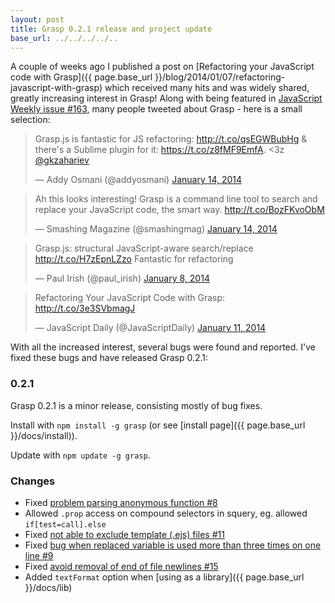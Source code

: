```yaml
---
layout: post
title: Grasp 0.2.1 release and project update
base_url: ../../../../..
---
```


A couple of weeks ago I published a post on [Refactoring your JavaScript code with Grasp]({{ page.base_url }}/blog/2014/01/07/refactoring-javascript-with-grasp) which received many hits and was widely shared, greatly increasing interest in Grasp! Along with being featured in [JavaScript Weekly issue #163](http://javascriptweekly.com/issues/163), many people tweeted about Grasp - here is a small selection:

<div class="tweets clearfix">
<blockquote class="twitter-tweet" data-cards="hidden" lang="en"><p>Grasp.js is fantastic for JS refactoring: <a href="http://t.co/qsEGWBubHg">http://t.co/qsEGWBubHg</a> &amp; there&#39;s a Sublime plugin for it: <a href="https://t.co/z8fMF9EmfA">https://t.co/z8fMF9EmfA</a>. &lt;3z <a href="https://twitter.com/gkzahariev">@gkzahariev</a></p>&mdash; Addy Osmani (@addyosmani) <a href="https://twitter.com/addyosmani/statuses/423040748057931776">January 14,
2014</a></blockquote>

<blockquote class="twitter-tweet" lang="en"><p>Ah this looks interesting! Grasp is a command line tool to search and replace your JavaScript code, the smart way. <a href="http://t.co/BozFKvoObM">http://t.co/BozFKvoObM</a></p>&mdash; Smashing Magazine (@smashingmag) <a href="https://twitter.com/smashingmag/statuses/422970404139847680">January 14, 2014</a></blockquote>

<blockquote class="twitter-tweet" lang="en"><p>Grasp.js: structural JavaScript-aware search/replace <a href="http://t.co/H7zEpnLZzo">http://t.co/H7zEpnLZzo</a> Fantastic for refactoring</p>&mdash; Paul Irish (@paul_irish) <a href="https://twitter.com/paul_irish/statuses/421009754454913024">January 8, 2014</a></blockquote>

<blockquote class="twitter-tweet" lang="en"><p>Refactoring Your JavaScript Code with Grasp: <a href="http://t.co/3e3SVbmagJ">http://t.co/3e3SVbmagJ</a></p>&mdash; JavaScript Daily (@JavaScriptDaily) <a href="https://twitter.com/JavaScriptDaily/statuses/422028907458879488">January 11, 2014</a></blockquote>
</div>


With all the increased interest, several bugs were found and reported. I've fixed these bugs and have released Grasp 0.2.1:

### 0.2.1
Grasp 0.2.1 is a minor release, consisting mostly of bug fixes.

Install with `npm install -g grasp` (or see [install page]({{ page.base_url }}/docs/install)).

Update with `npm update -g grasp`.

### Changes
- Fixed [problem parsing anonymous function #8](https://github.com/gkz/grasp/issues/8)
- Allowed `.prop` access on compound selectors in squery, eg. allowed `if[test=call].else`
- Fixed [not able to exclude template (.ejs) files #11](https://github.com/gkz/grasp/issues/11)
- Fixed [bug when replaced variable is used more than three times on one line #9](https://github.com/gkz/grasp/issues/9)
- Fixed [avoid removal of end of file newlines #15](https://github.com/gkz/grasp/pull/15)
- Added `textFormat` option when [using as a library]({{ page.base_url }}/docs/lib)
